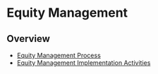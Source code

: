 ﻿# Equity Management

## Overview
- [Equity Management Process](equity-management.md)
- [Equity Management Implementation Activities](equity-management-implementation-activities.md)

